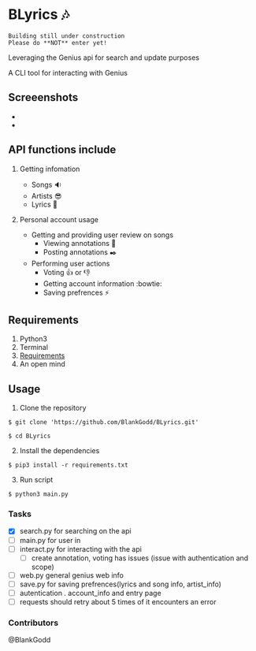 # BLyrics :notes: 
```
Building still under construction 
Please do **NOT** enter yet! 
```
Leveraging the Genius api for search and update purposes

A CLI tool for interacting with Genius

## Screeenshots
- 
- 

## API functions include
1. Getting infomation 
   - Songs :sound:
   - Artists :sunglasses:
   - Lyrics :memo:

2. Personal account usage
   - Getting and providing user review on songs
     - Viewing annotations :pushpin:
     - Posting annotations :black_nib:
   - Performing user actions
     - Voting :+1: or :-1:
     - Getting account information :bowtie:
     - Saving prefrences :zap:

## Requirements
1. Python3 
2. Terminal
3. [Requirements](requirements.txt)
4. An open mind

## Usage
1. Clone the repository
```
$ git clone 'https://github.com/BlankGodd/BLyrics.git'

$ cd BLyrics
```

2. Install the dependencies
```
$ pip3 install -r requirements.txt
```

3. Run script 
```
$ python3 main.py
```

### Tasks
- [X] search.py for searching on the api
- [ ] main.py for user in
- [ ] interact.py for interacting with the api
  - [ ] create annotation, voting has issues (issue with authentication and scope)
- [ ] web.py general genius web info
- [ ] save.py for saving prefrences(lyrics and song info, artist_info)
- [ ] autentication . account_info and entry page
- [ ] requests should retry about 5 times of it encounters an error

### Contributors
@BlankGodd


